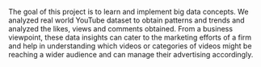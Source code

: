 The goal of this project is to learn and implement big data concepts. We analyzed real world YouTube dataset to obtain patterns and trends and analyzed the likes, views and comments obtained. From a business viewpoint, these data insights can cater to the marketing efforts of a firm and help in understanding which videos or categories of videos might be reaching a wider audience and can manage their advertising accordingly.
